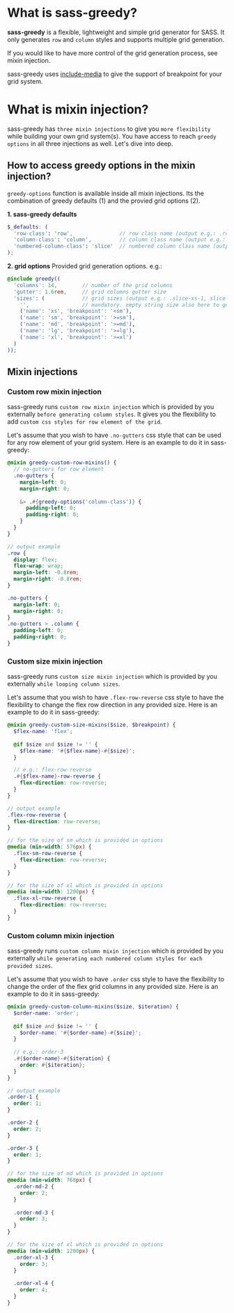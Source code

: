 # What is sass-greedy?
**sass-greedy** is a flexible, lightweight and simple grid generator for SASS. It only generates `row` and `column` styles and supports multiple grid generation.

If you would like to have more control of the grid generation process, see mixin injection.

sass-greedy uses [include-media](https://github.com/eduardoboucas/include-media) to give the support of breakpoint for your grid system.

# What is mixin injection?
sass-greedy has `three mixin injections` to give you `more flexibility` while building your own grid system(s). You have access to reach `greedy options` in all three injections as well. Let's dive into deep.

## How to access greedy options in the mixin injection?
`greedy-options` function is available inside all mixin injections. Its the combination of greedy defaults (1) and the provied grid options (2).

**1. sass-greedy defaults**
```scss
$_defaults: (
  'row-class': 'row',               // row class name (output e.g.: .row)
  'column-class': 'column',         // column class name (output e.g.: .column)
  'numbered-column-class': 'slice'  // numbered column class name (output e.g.: .slice-1, slice-2 etc.)
);
```

**2. grid options**
Provided grid generation options. e.g.:
```scss
@include greedy((
  'columns': 14,        // number of the grid columns
  'gutter': 1.6rem,     // grid columns gutter size
  'sizes': (            // grid sizes (output e.g.: .slice-xs-1, slice-xl-2 etc.). supports breakpoints
    '',                 // mandatory. empty string size also here to generate columns if no breakpoint / responsive design needed
    ('name': 'xs', 'breakpoint': '<sm'),
    ('name': 'sm', 'breakpoint': '>=sm'),
    ('name': 'md', 'breakpoint': '>=md'),
    ('name': 'lg', 'breakpoint': '>=lg'),
    ('name': 'xl', 'breakpoint': '>=xl')
  )
));
```

## Mixin injections

### Custom row mixin injection
sass-greedy runs `custom row mixin injection` which is provided by you externally `before generating column styles`. It gives you the flexibility to add `custom css styles for row element of the grid`.

Let's assume that you wish to have `.no-gutters` css style that can be used for any row element of your grid system. Here is an example to do it in sass-greedy:

```scss
@mixin greedy-custom-row-mixins() {
  // no-gutters for row element
  .no-gutters {
    margin-left: 0;
    margin-right: 0;
  
    &> .#{greedy-options('column-class')} {
      padding-left: 0;
      padding-right: 0;
    }
  }
}

// output example
.row {
  display: flex;
  flex-wrap: wrap;
  margin-left: -0.8rem;
  margin-right: -0.8rem;
}

.no-gutters {
  margin-left: 0;
  margin-right: 0;
}
.no-gutters > .column {
  padding-left: 0;
  padding-right: 0;
}
```

### Custom size mixin injection
sass-greedy runs `custom size mixin injection` which is provided by you externally `while looping column sizes`.

Let's assume that you wish to have `.flex-row-reverse` css style to have the flexibility to change the flex row direction in any provided size. Here is an example to do it in sass-greedy:

```scss
@mixin greedy-custom-size-mixins($size, $breakpoint) {
  $flex-name: 'flex';
  
  @if $size and $size != '' {
    $flex-name: '#{$flex-name}-#{$size}';
  }

  // e.g.: flex-row-reverse
  .#{$flex-name}-row-reverse {
    flex-direction: row-reverse;
  }
}

// output example
.flex-row-reverse {
  flex-direction: row-reverse;
}

// for the size of sm which is provided in options
@media (min-width: 576px) {
  .flex-sm-row-reverse {
    flex-direction: row-reverse;
  }
}

// for the size of xl which is provided in options
@media (min-width: 1200px) {
  .flex-xl-row-reverse {
    flex-direction: row-reverse;
  }
}
```

### Custom column mixin injection
sass-greedy runs `custom column mixin injection` which is provided by you externally `while generating each numbered column styles for each provided sizes`.

Let's assume that you wish to have `.order` css style to have the flexibility to change the order of the flex grid columns in any provided size. Here is an example to do it in sass-greedy:

```scss
@mixin greedy-custom-column-mixins($size, $iteration) {
  $order-name: 'order';
  
  @if $size and $size != '' {
    $order-name: '#{$order-name}-#{$size}';
  }
  
  // e.g.: order-3
  .#{$order-name}-#{$iteration} {
    order: #{$iteration};
  }
}

// output example
.order-1 {
  order: 1;
}

.order-2 {
  order: 2;
}

.order-3 {
  order: 1;
}

// for the size of md which is provided in options
@media (min-width: 768px) {
  .order-md-2 {
    order: 2;
  }
  
  .order-md-3 {
    order: 3;
  }
}

// for the size of xl which is provided in options
@media (min-width: 1200px) {
  .order-xl-3 {
    order: 3;
  }
  
  .order-xl-4 {
    order: 4;
  }
}
```
